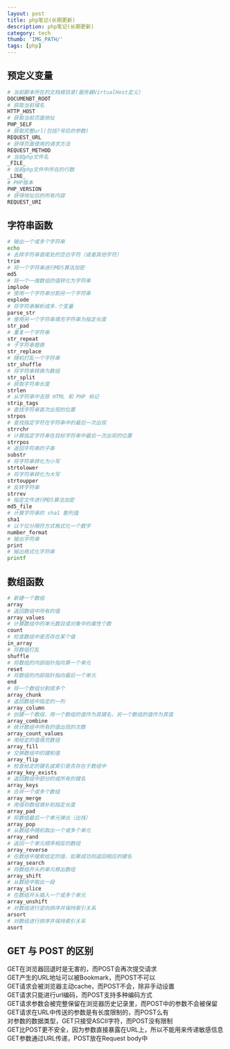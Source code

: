 ```yaml
---
layout: post
title: php笔记(长期更新)
description: php笔记(长期更新)
category: tech
thumb: 'IMG_PATH/'
tags: [php]
---
```


## 预定义变量
```bash
# 当前脚本所在的文档根目录(服务器VirtualHost定义)
DOCUMENBT_ROOT
# 获取当前域名
HTTP_HOST
# 获取当前页面地址 
PHP_SELF
# 获取完整url(包括?号后的参数)
REQUEST_URL
# 获得页面使用的请求方法
REQUEST_METHOD
# 当前php文件名
_FILE_
# 当前php文件中所在的行数
_LINE_
# PHP版本
PHP_VERSION
# 获得地址后的所有内容
REQUEST_URI
```

## 字符串函数
```bash
# 输出一个或多个字符串
echo
# 去除字符串首尾处的空白字符（或者其他字符）
trim
# 将一个字符串进行MD5算法加密
md5
# 将一个一维数组的值转化为字符串
implode
# 使用一个字符串分割另一个字符串
explode
# 将字符串解析成多.个变量
parse_str
# 使用另一个字符串填充字符串为指定长度
str_pad
# 重复一个字符串
str_repeat
# 子字符串替换
str_replace
# 随机打乱一个字符串
str_shuffle
# 将字符串转换为数组
str_split
# 获取字符串长度
strlen
# 从字符串中去除 HTML 和 PHP 标记
strip_tags
# 查找字符串首次出现的位置
strpos
# 查找指定字符在字符串中的最后一次出现
strrchr
# 计算指定字符串在目标字符串中最后一次出现的位置
strrpos
# 返回字符串的子串
substr
# 将字符串转化为小写
strtolower
# 将字符串转化为大写
strtoupper
# 反转字符串
strrev
# 指定文件进行MD5算法加密
md5_file
# 计算字符串的 sha1 散列值
sha1
# 以千位分隔符方式格式化一个数字
number_format
# 输出字符串
print
# 输出格式化字符串
printf
```

## 数组函数
```bash
# 新建一个数组
array
# 返回数组中所有的值
array_values
# 计算数组中的单元数目或对象中的属性个数
count
# 检查数组中是否存在某个值
in_array
# 将数组打乱
shuffle
# 将数组的内部指针指向第一个单元
reset
# 将数组的内部指针指向最后一个单元
end
# 将一个数组分割成多个
array_chunk
# 返回数组中指定的一列
array_column
# 创建一个数组，用一个数组的值作为其键名，另一个数组的值作为其值
array_combine
# 统计数组中所有的值出现的次数
array_count_values
# 用给定的值填充数组
array_fill
# 交换数组中的键和值
array_flip
# 检查给定的键名或索引是否存在于数组中
array_key_exists
# 返回数组中部分的或所有的键名
array_keys
# 合并一个或多个数组
array_merge
# 用值将数组填补到指定长度
array_pad
# 将数组最后一个单元弹出（出栈）
array_pop
# 从数组中随机取出一个或多个单元
array_rand
# 返回一个单元顺序相反的数组
array_reverse
# 在数组中搜索给定的值，如果成功则返回相应的键名
array_search
# 将数组开头的单元移出数组
array_shift
# 从数组中取出一段
array_slice
# 在数组开头插入一个或多个单元
array_unshift
# 对数组进行逆向排序并保持索引关系
arsort
# 对数组进行排序并保持索引关系
asort
```

## GET 与 POST 的区别
GET在浏览器回退时是无害的，而POST会再次提交请求<br>
GET产生的URL地址可以被Bookmark，而POST不可以<br>
GET请求会被浏览器主动cache，而POST不会，除非手动设置<br>
GET请求只能进行url编码，而POST支持多种编码方式<br>
GET请求参数会被完整保留在浏览器历史记录里，而POST中的参数不会被保留<br>
GET请求在URL中传送的参数是有长度限制的，而POST么有<br>
对参数的数据类型，GET只接受ASCII字符，而POST没有限制<br>
GET比POST更不安全，因为参数直接暴露在URL上，所以不能用来传递敏感信息<br>
GET参数通过URL传递，POST放在Request body中<br>